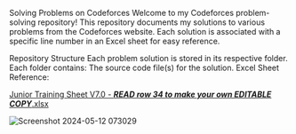 Solving Problems on Codeforces
Welcome to my Codeforces problem-solving repository! This repository documents my solutions to various problems from the Codeforces website. Each solution is associated with a specific line number in an Excel sheet for easy reference.

Repository Structure
Each problem solution is stored in its respective folder.
Each folder contains:
The source code file(s) for the solution.
Excel Sheet Reference:

[Junior Training Sheet V7.0 - ___READ row 34 to make your own EDITABLE COPY___.xlsx](https://github.com/IslamNassar1029/problemSolving/files/15285098/Junior.Training.Sheet.V7.0.-.___READ.row.34.to.make.your.own.EDITABLE.COPY___.xlsx)


![Screenshot 2024-05-12 073029](https://github.com/IslamNassar1029/problemSolving/assets/118894952/7c1c5c0e-3515-4a34-8f83-a0d3e732020c)
